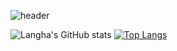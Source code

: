 ![header](
https://capsule-render.vercel.app/api?type=venom&text=Hi😁%20I'm%20Langha-nl-Aspiring%20Data%20Analyst&fontColor=732cdd&fontSize=40
)

![Langha's GitHub stats](https://github-readme-stats.vercel.app/api?username=Langhakim&show_icons=true)
[![Top Langs](https://github-readme-stats.vercel.app/api/top-langs/?username=Langhakim)](https://github.com/Langhakim/github-readme-stats)
